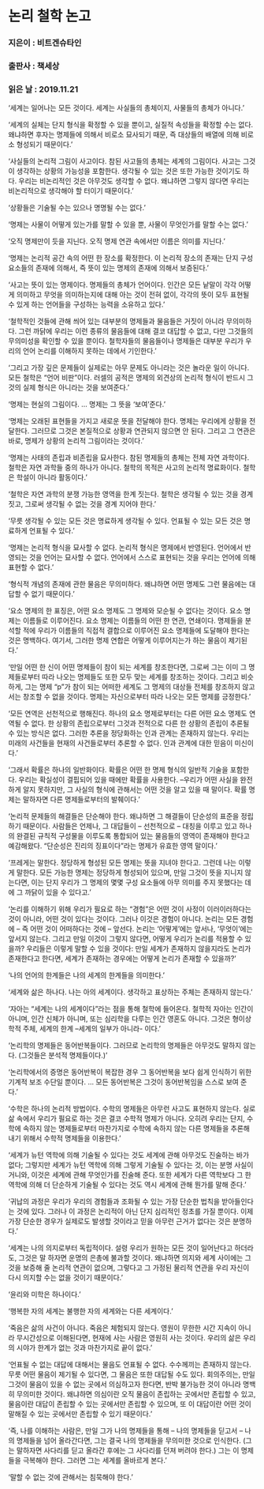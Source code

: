 # 논리 철학 논고
### 지은이 : 비트겐슈타인
### 출판사 : 책세상
### 읽은 날 : 2019.11.21

‘세계는 일어나는 모든 것이다.
세계는 사실들의 총체이지, 사물들의 총체가 아니다.’

‘세계의 실체는 단지 형식을 확정할 수 있을 뿐이고, 실질적 속성들을 확정할 수는 없다. 왜냐하면 후자는 명제들에 의해서 비로소 묘사되기 때문, 즉 대상들의 배열에 의해 비로소 형성되기 때문이다.’

‘사실들의 논리적 그림이 사고이다.
참된 사고들의 총체는 세계의 그림이다.
사고는 그것이 생각하는 상황의 가능성을 포함한다. 생각될 수 있는 것은 또한 가능한 것이기도 하다.
우리는 비논리적인 것은 아무것도 생각할 수 없다. 왜냐하면 그렇지 않다면 우리는 비논리적으로 생각해야 할 터이기 때문이다.’

‘상황들은 기술될 수는 있으나 명명될 수는 없다.’

‘명제는 사물이 어떻게 있는가를 말할 수 있을 뿐, 사물이 무엇인가를 말할 수는 없다.’

‘오직 명제만이 듯을 지닌다. 오직 명제 연관 속에서만 이름은 의미를 지닌다.’

‘명제는 논리적 공간 속의 어떤 한 장소를 확정한다. 이 논리적 장소의 존재는 단지 구성 요소들의 존재에 의해서, 즉 뜻이 있는 명제의 존재에 의해서 보증된다.’

‘사고는 뜻이 있는 명제이다.
명제들의 총체가 언어이다.
인간은 모든 낱말이 각각 어떻게 의미하고 무엇을 의미하는지에 대해 아는 것이 전혀 없이, 각각의 뜻이 모두 표현될 수 있게 하는 언어들을 구성하는 능력을 소유하고 있다.’

‘철학적인 것들에 관해 씌어 있는 대부분의 명제들과 물음들은 거짓이 아니라 무의미하다. 그런 까닭에 우리는 이런 종류의 물음들에 대해 결코 대답할 수 없고, 다만 그것들의 무의미성을 확인할 수 있을 뿐이다. 철학자들의 물음들이나 명제들은 대부분 우리가 우리의 언어 논리를 이해하지 못하는 데에서 기인한다.’

‘그리고 가장 깊은 문제들이 실제로는 아무 문제도 아니라는 것은 놀라운 일이 아니다. 모든 철학은 “언어 비판”이다. 러셀의 공적은 명제의 외견상의 논리적 형식이 반드시 그것의 실제 형식은 아니라는 것을 보여준다.’

‘명제는 현실의 그림이다. … 명제는 그 뜻을 ‘보여’준다.’

‘명제는 오래된 표현들을 가지고 새로운 뜻을 전달해야 한다. 명제는 우리에게 상황을 전달한다. 그러므로 그것은 본질적으로 상황과 연관되지 않으면 안 된다. 그리고 그 연관은 바로, 명제가 상황의 논리적 그림이라는 것이다.’

‘명제는 사태의 존립과 비존립을 묘사한다. 참된 명제들의 총체는 전체 자연 과학이다. 철학은 자연 과학들 중의 하나가 아니다. 철학의 목적은 사고의 논리적 명료화이다. 철학은 학설이 아니라 활동이다.’

‘철학은 자연 과학의 분쟁 가능한 영역을 한계 짓는다. 철학은 생각될 수 있는 것을 경계 짓고, 그로써 생각될 수 없는 것을 경계 지어야 한다.’

‘무릇 생각될 수 있는 모든 것은 명료하게 생각될 수 있다. 언표될 수 있는 모든 것은 명료하게 언표될 수 있다.’

‘명제는 논리적 형식을 묘사할 수 없다. 논리적 형식은 명제에서 반영된다. 언어에서 반영되는 것을 언어는 묘사할 수 없다. 언어에서 스스로 표현되는 것을 우리는 언어에 의해 표현할 수 없다.’

‘형식적 개념의 존재에 관한 물음은 무의미하다. 왜냐하면 어떤 명제도 그런 물음에는 대답할 수 없기 때문이다.’

‘요소 명제의 한 표징은, 어떤 요소 명제도 그 명제와 모순될 수 없다는 것이다.
요소 명제는 이름들로 이루어진다. 요소 명제는 이름들의 어떤 한 연관, 연쇄이다.
명제들을 분석할 적에 우리가 이름들의 직접적 결합으로 이루어진 요소 명제들에 도달해야 한다는 것은 명백하다. 여기서, 그러한 명제 연합은 어떻게 이루어지는가 하는 물음이 제기된다.’

‘만일 어떤 한 신이 어떤 명제들이 참이 되는 세계를 창조한다면, 그로써 그는 이미 그 명제들로부터 따라 나오는 명제들도 또한 모두 맞는 세계를 창조하는 것이다. 그리고 비슷하게, 그는 명제 “p”가 참이 되는 어떠한 세계도 그 명제의 대상들 전체를 창조하지 않고서는 창조할 수 없을 것이다.
명제는 자신으로부터 따라 나오는 모든 명제를 긍정한다.’

‘모든 연역은 선천적으로 행해진다.
하나의 요소 명제로부터는 다른 어떤 요소 명제도 연역될 수 없다.
한 상황의 존립으로부터 그것과 전적으로 다른 한 상황의 존립이 추론될 수 있는 방식은 없다.
그러한 추론을 정당화하는 인과 관계는 존재하지 않는다.
우리는 미래의 사건들을 현재의 사건들로부터 추론할 수 없다.
인과 관계에 대한 믿음이 미신이다.’

‘그래서 확률은 하나의 일반화이다.
확률은 어떤 한 명제 형식의 일반적 기술을 포함한다.
우리는 확실성이 결핍되어 있을 때에만 확률을 사용한다. –우리가 어떤 사실을 완전하게 알지 못하지만, 그 사실의 형식에 관해서는 어떤 것을 알고 있을 때 말이다. 확률 명제는 말하자면 다른 명제들로부터의 발췌이다.’

‘논리적 문제들의 해결들은 단순해야 한다. 왜냐하면 그 해결들이 단순성의 표준을 정립하기 때문이다.
사람들은 언제나, 그 대답들이 – 선천적으로 – 대칭을 이루고 있고 하나의 완결된 규칙적 구성물을 이루도록 통합되어 있는 물음들의 영역이 존재해야 한다고 예감해왔다.
“단순성은 진리의 징표이다”라는 명제가 유효한 영역 말이다.’

‘프레게는 말한다. 정당하게 형성된 모든 명제는 뜻을 지녀야 한다고. 그런데 나는 이렇게 말한다. 모든 가능한 명제는 정당하게 형성되어 있으며, 만일 그것이 뜻을 지니지 않는다면, 이는 단지 우리가 그 명제의 몇몇 구성 요소들에 아무 의미를 주지 못했다는 데에 그 까닭이 있을 수 있다고.’

‘논리를 이해하기 위해 우리가 필요로 하는 “경험”은 어떤 것이 사정이 이러이러하다는 것이 아니라, 어떤 것이 있다는 것이다. 그러나 이것은 경험이 아니다.
논리는 모든 경험에 – 즉 어떤 것이 어떠하다는 것에 – 앞선다.
논리는 ‘어떻게’에는 앞서나, ‘무엇이’에는 앞서지 않는다.
그리고 만일 이것이 그렇지 않다면, 어떻게 우리가 논리를 적용할 수 있을까? 우리들은 이렇게 말할 수 있을 것이다: 만일 세계가 존재하지 않을지라도 논리가 존재한다고 한다면, 세계가 존재하는 경우에는 어떻게 논리가 존재할 수 있을까?’

‘나의 언어의 한계들은 나의 세계의 한계들을 의미한다.’

‘세계와 삶은 하나다.
나는 아의 세계이다.
생각하고 표상하는 주체는 존재하지 않는다.’

‘자아는 “세계는 나의 세계이다”라는 점을 통해 철학에 들어온다.
철학적 자아는 인간이 아니며, 인간 신체가 아니며, 또는 심리학을 다루는 인간 영혼도 아니다. 그것은 형이상학적 주체, 세계의 한계 –세계의 일부가 아니라- 이다.’

‘논리학의 명제들은 동어반복들이다.
그러므로 논리학의 명제들은 아무것도 말하지 않는다. (그것들은 분석적 명제들이다.)’

‘논리학에서의 증명은 동어반복이 복잡한 경우 그 동어반복을 보다 쉽게 인식하기 위한 기계적 보조 수단일 뿐이다. … 모든 동어반복은 그것이 동어반복임을 스스로 보여 준다.’

‘수학은 하나의 논리적 방법이다.
수학의 명제들은 아무런 사고도 표현하지 않는다. 실로 삶 속에서 우리가 필요로 하는 것은 결코 수학적 명제가 아니다. 오히려 우리는 단지, 수학에 속하지 않는 명제들로부터 마찬가지로 수학에 속하지 않는 다른 명제들을 추론해 내기 위해서 수학적 명제들을 이용한다.’

‘세계가 뉴턴 역학에 의해 기술될 수 있다는 것도 세계에 관해 아무것도 진술하는 바가 없다; 그렇지만 세계가 뉴턴 역학에 의해 그렇게 기술될 수 있다는 것, 이는 분명 사실이거니와, 이것은 세계에 관해 무엇인가를 진술해 준다. 또한 세계가 다른 역학보다 그 한 역학에 의해 더 단순하게 기술될 수 있다는 것도 역시 세계에 관해 뭔가를 말해 준다.’

‘귀납의 과정은 우리가 우리의 경험들과 조화될 수 있는 가장 단순한 법칙을 받아들인다는 것에 있다.
그러나 이 과정은 논리적이 아닌 단지 심리적인 정초를 가질 뿐이다.
이제 가장 단순한 경우가 실제로도 발생할 것이라고 믿을 아무런 근거가 없다는 것은 분명하다.’

‘세계는 나의 의지로부터 독립적이다.
설령 우리가 원하는 모든 것이 일어난다고 하더라도, 그것은 말 하자면 운명의 은총에 불과할 것이다. 왜냐하면 의지와 세계 사이에는 그것을 보증해 줄 논리적 연관이 없으며, 그렇다고 그 가정된 물리적 연관을 우리 자신이 다시 의지할 수는 없을 것이기 때문이다.’

‘윤리와 미학은 하나이다.’

‘행복한 자의 세계는 불행한 자의 세계와는 다른 세계이다.’

‘죽음은 삶의 사건이 아니다. 죽음은 체험되지 않는다.
영원이 무한한 시간 지속이 아니라 무시간성으로 이해된다면, 현재에 사는 사람은 영원히 사는 것이다.
우리의 삶은 우리의 시야가 한계가 없는 것과 마찬가지로 끝이 없다.’

‘언표될 수 없는 대답에 대해서는 물음도 언표될 수 없다.
수수께끼는 존재하지 않는다.
무릇 어떤 물음이 제기될 수 있다면, 그 물음은 또한 대답될 수도 있다.
회의주의는, 만일 그것이 물음이 있을 수 없는 곳에서 의심하고자 한다면, 반박 불가능한 것이 아니라 명백히 무의미한 것이다.
왜냐하면 의심이란 오직 물음이 존립하는 곳에서만 존립할 수 있고, 물음이란 대답이 존립할 수 있는 곳에서만 존립할 수 있으며, 또 이 대답이란 어떤 것이 말해질 수 있는 곳에서만 존립할 수 있기 때문이다.’

‘즉, 나를 이해하는 사람은, 만일 그가 나의 명제들을 통해 – 나의 명제들을 딛고서 – 나의 명제들을 넘어 올라간다면, 그는 결국 나의 명제들을 무의미한 것으로 인식한다. (그는 말하자면 사다리를 딛고 올라간 후에는 그 사다리를 던져 버려야 한다.)
그는 이 명제들을 극복해야 한다. 그러면 그는 세계를 올바르게 본다.’

‘말할 수 없는 것에 관해서는 침묵해야 한다.’
